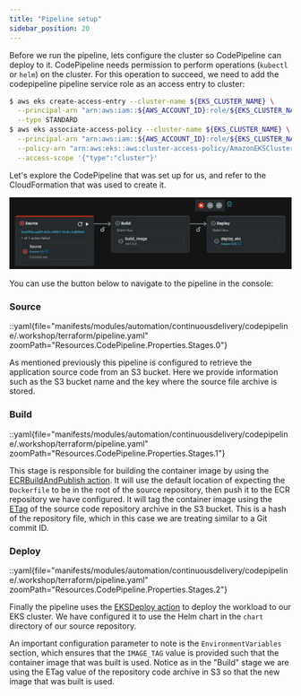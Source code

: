 ```yaml
---
title: "Pipeline setup"
sidebar_position: 20
---
```


Before we run the pipeline, lets configure the cluster so CodePipeline can deploy to it. CodePipeline needs permission to perform operations (`kubectl` or `helm`) on the cluster. For this operation to succeed, we need to add the codepipeline pipeline service role as an access entry to cluster:

```bash
$ aws eks create-access-entry --cluster-name ${EKS_CLUSTER_NAME} \
  --principal-arn "arn:aws:iam::${AWS_ACCOUNT_ID}:role/${EKS_CLUSTER_NAME}-codepipeline-role" \
  --type STANDARD
$ aws eks associate-access-policy --cluster-name ${EKS_CLUSTER_NAME} \
  --principal-arn "arn:aws:iam::${AWS_ACCOUNT_ID}:role/${EKS_CLUSTER_NAME}-codepipeline-role" \
  --policy-arn "arn:aws:eks::aws:cluster-access-policy/AmazonEKSClusterAdminPolicy" \
  --access-scope '{"type":"cluster"}'
```

Let's explore the CodePipeline that was set up for us, and refer to the CloudFormation that was used to create it.

![Pipeline overview](./assets/pipeline.webp)

You can use the button below to navigate to the pipeline in the console:

<ConsoleButton
  url="https://console.aws.amazon.com/codesuite/codepipeline/pipelines/eks-workshop-retail-store-cd/view"
  service="codepipeline"
  label="Open CodePipeline console"
/>

### Source

::yaml{file="manifests/modules/automation/continuousdelivery/codepipeline/.workshop/terraform/pipeline.yaml" zoomPath="Resources.CodePipeline.Properties.Stages.0"}

As mentioned previously this pipeline is configured to retrieve the application source code from an S3 bucket. Here we provide information such as the S3 bucket name and the key where the source file archive is stored.

### Build

::yaml{file="manifests/modules/automation/continuousdelivery/codepipeline/.workshop/terraform/pipeline.yaml" zoomPath="Resources.CodePipeline.Properties.Stages.1"}

This stage is responsible for building the container image by using the [ECRBuildAndPublish action](https://docs.aws.amazon.com/codepipeline/latest/userguide/action-reference-ECRBuildAndPublish.html). It will use the default location of expecting the `Dockerfile` to be in the root of the source repository, then push it to the ECR repository we have configured. It will tag the container image using the [ETag](https://docs.aws.amazon.com/AmazonS3/latest/userguide/checking-object-integrity.html#ChecksumTypes) of the source code repository archive in the S3 bucket. This is a hash of the repository file, which in this case we are treating similar to a Git commit ID.

### Deploy

::yaml{file="manifests/modules/automation/continuousdelivery/codepipeline/.workshop/terraform/pipeline.yaml" zoomPath="Resources.CodePipeline.Properties.Stages.2"}

Finally the pipeline uses the [EKSDeploy action](https://docs.aws.amazon.com/codepipeline/latest/userguide/action-reference-EKS.html) to deploy the workload to our EKS cluster. We have configured it to use the Helm chart in the `chart` directory of our source repository.

An important configuration parameter to note is the `EnvironmentVariables` section, which ensures that the `IMAGE_TAG` value is provided such that the container image that was built is used. Notice as in the "Build" stage we are using the ETag value of the repository code archive in S3 so that the new image that was built is used.
